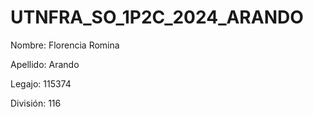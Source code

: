 # UTNFRA_SO_1P2C_2024_ARANDO

Nombre: Florencia Romina

Apellido: Arando

Legajo: 115374

División: 116
